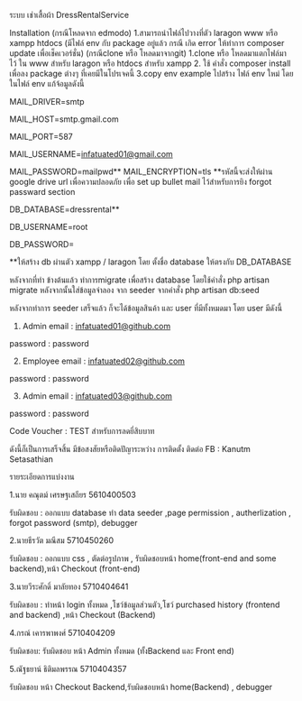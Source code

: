 ﻿ระบบ เช่าเสื้อผ้า DressRentalService


Installation
(กรณีโหลดจาก edmodo)
1.สามารถนำไฟล์ไปวางที่ตัว laragon www หรือ xampp htdocs 
(มีไฟล์ env กับ package อยู่แล้ว กรณี เกิด error ให้ทำการ composer update เพื่อเช็คเวอร์ชั่น)
(กรณีclone หรือ โหลดมาจากgit)
1.clone หรือ โหลดมาแตกไฟล์มาไว้ ใน www สำหรับ laragon หรือ htdocs สำหรับ xampp
2. ใช้ คำสั่ง composer install เพื่อลง package ต่างๆ ที่เคยมีในโปรเจคนี้
3.copy env example ไปสร้าง ไฟล์ env ใหม่
โดยในไฟล์  env แก้จ้อมูลดังนี้


MAIL_DRIVER=smtp

MAIL_HOST=smtp.gmail.com

MAIL_PORT=587

MAIL_USERNAME=infatuated01@gmail.com

MAIL_PASSWORD=mailpwd**
MAIL_ENCRYPTION=tls
**รหัสนี้จะส่งให้ผ่าน google drive url เพื่อความปลอดภัย
เพื่อ set up bullet mail ไว้สำหรับการยิง forgot passward section

DB_DATABASE=dressrental**

DB_USERNAME=root

DB_PASSWORD=

**ให้สร้าง db ผ่านตัว xampp / laragon โดย ตั้งชื่อ database ให้ตรงกับ DB_DATABASE

หลังจากที่ทำ ข้างต้นแล้ว
ทำการmigrate เพื่อสร้าง database โดยใช้คำสั่ง php artisan migrate 
หลังจากนั้นใส่ข้อมูลจำลอง จาก seeder จากคำสั่ง php artisan db:seed

หลังจากทำการ seeder เสร็จแล้ว ก็จะได้ข้อมูลสินค้า และ user ที่มีทั้งหมดมา โดย user มีดังนี้
1. Admin
email : infatuated01@github.com 

password : password

2. Employee
email : infatuated02@github.com 

password : password

3. Admin
email : infatuated03@github.com 

password : password

Code Voucher : TEST สำหรับการลดยี่สิบบาท

ดังนี้ก็เป็นการเสร็จสิ้น
มีข้อสงสัยหรือติดปัญาระหว่าง การติดตั้ง ติดต่อ FB : Kanutm Setasathian


รายระเอียดการแบ่งงาน

1.นาย คณุตม์ เศรษฐเสถียร 5610400503
 
รับผิดชอบ : ออกแบบ database ทำ data seeder ,page permission , autherlization , forgot password (smtp), debugger

2.นายธีรวัต มณีสม 5710450260

รับผิดชอบ : ออกแบบ css , ตัดต่อรูปภาพ , รับผิดชอบหน้า home(front-end and some backend),หน้า Checkout (front-end)

3.นายวีระศักดิ์ มาลัยทอง 5710404641

รับผิดชอบ : ทำหน้า login ทั้งหมด ,โชว์ข้อมูลส่วนตัว,โชว์ purchased history (frontend and backend) ,หน้า Checkout (Backend) 

4.กรณ์ เคารพาพงศ์ 5710404209

รับผิดชอบ: รับผิดชอบ หน้า Admin ทั้งหมด (ทั้งBackend และ Front end)

5.ณัฐธยาน์ ธิติมลพรรณ 5710404357

รับผิดชอบ หน้า Checkout Backend,รับผิดชอบหน้า home(Backend) , debugger

